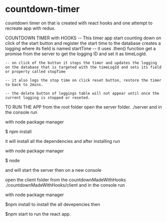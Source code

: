 # countdown-timer

countdown timer on that is created with react hooks and one attempt to recreate app with redux.

COUNTDOWN TIMER with HOOKS
-- This timer app start counting down on click of the start button
and register the start time to the database creates a logging where
its field is named startTime
-- it uses .then() function get a promise from the server to get the logging ID
and set it as timeLogId.

    -- on click of the button it stops the timer and updates the logging on the database that is targeted with the timeLogId and sets its field or property called stopTime

    -- it also logs the stop time on click reset button, restore the timer to back to 2mins.

    -- the delete button of loggings table will not appear until once the current logging is stopped or reseted.

TO RUN THE APP
from the root folder open the server folder.
./server
and in the console run

with node package manager

\$ npm install

it will install all the dependencies and after installing run

with node package manager

\$ node

and will start the server then on a new console

open the client folder from the countdownMadeWithHooks
./countdownMadeWithHooks/client
and in the console run

with node package manager

\$npm install
to install the all devepencies then

\$npm start
to run the react app.
